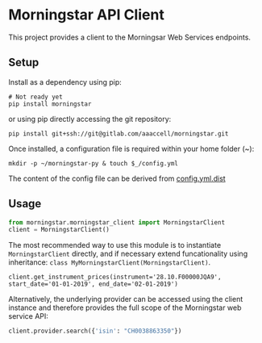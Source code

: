 # Morningstar API Client

This project provides a client to the Morningsar Web Services endpoints.

## Setup

Install as a dependency using pip:

```
# Not ready yet
pip install morningstar
```
or using pip directly accessing the git repository:

```
pip install git+ssh://git@gitlab.com/aaaccell/morningstar.git
```

Once installed, a configuration file is required within your home folder (~):

```
mkdir -p ~/morningstar-py & touch $_/config.yml
```

The content of the config file can be derived from [config.yml.dist](https://gitlab.com/aaaccell/morningstar/blob/master/config.yml.dist)

## Usage

```python
from morningstar.morningstar_client import MorningstarClient
client = MorningstarClient()
```

The most recommended way to use this module is to instantiate `MorningstarClient` directly, and if necessary extend funcationality using inheritance: `class MyMorningstarClient(MorningstarClient)`.

```
client.get_instrument_prices(instrument='28.10.F00000JQA9', start_date='01-01-2019', end_date='02-01-2019')
```

Alternatively, the underlying provider can be accessed using the client instance and therefore provides the full scope of the Morningstar web service API:

```python
client.provider.search({'isin': "CH0038863350"})
```

